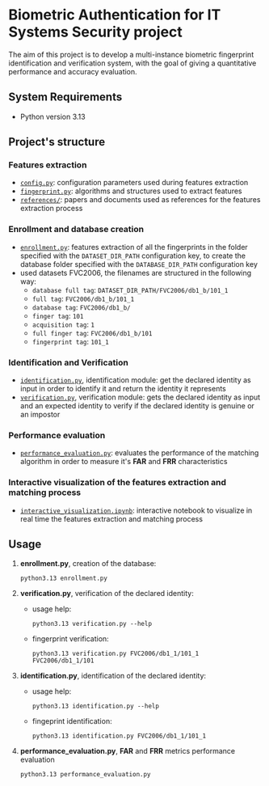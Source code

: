 # Biometric Authentication for IT Systems Security project

The aim of this project is to develop a multi-instance biometric fingerprint identification and
verification system, with the goal of giving a quantitative performance and accuracy evaluation.

## System Requirements

- Python version 3.13

## Project's structure

### Features extraction

- [`config.py`](config.py): configuration parameters used during features extraction
- [`fingerprint.py`](fingerprint.py): algorithms and structures used to extract features
- [`references/`](references/): papers and documents used as references for the features
    extraction process

### Enrollment and database creation

- [`enrollment.py`](enrollment.py): features extraction of all the fingerprints in the folder
    specified with the `DATASET_DIR_PATH` configuration key, to create the database folder
    specified with the `DATABASE_DIR_PATH` configuration key
- used datasets FVC2006, the filenames are structured in the following way:
    - `database full tag`: `DATASET_DIR_PATH/FVC2006/db1_b/101_1`
    - `full tag`: `FVC2006/db1_b/101_1`
    - `database tag`: `FVC2006/db1_b/`
    - `finger tag`: `101`
    - `acquisition tag`: `1`
    - `full finger tag`: `FVC2006/db1_b/101`
    - `fingerprint tag`: `101_1`

### Identification and Verification

- [`identification.py`](identification.py), identification module:
    get the declared identity as input in order to identify it and return the identity it represents
- [`verification.py`](verification.py), verification module:
    gets the declared identity as input and an expected identity to verify if the declared identity
    is genuine or an impostor

### Performance evaluation

- [`performance_evaluation.py`](performance_evaluation.py): evaluates the performance of the
    matching algorithm in order to measure it's **FAR** and **FRR** characteristics

### Interactive visualization of the features extraction and matching process

- [`interactive_visualization.ipynb`](interactive_visualization.ipynb): interactive notebook to
    visualize in real time the features extraction and matching process

## Usage

1. **enrollment.py**, creation of the database:

    ```shell
    python3.13 enrollment.py
    ```

2. **verification.py**, verification of the declared identity:
    - usage help:

        ```shell
        python3.13 verification.py --help
        ```

    - fingerprint verification:

        ```shell
        python3.13 verification.py FVC2006/db1_1/101_1 FVC2006/db1_1/101
        ```

3. **identification.py**, identification of the declared identity:
    - usage help:

        ```shell
        python3.13 identification.py --help
        ```

    - fingeprint identification:

        ```shell
        python3.13 identification.py FVC2006/db1_1/101_1
        ```

4. **performance_evaluation.py**, **FAR** and **FRR** metrics performance evaluation

    ```shell
    python3.13 performance_evaluation.py
    ```
